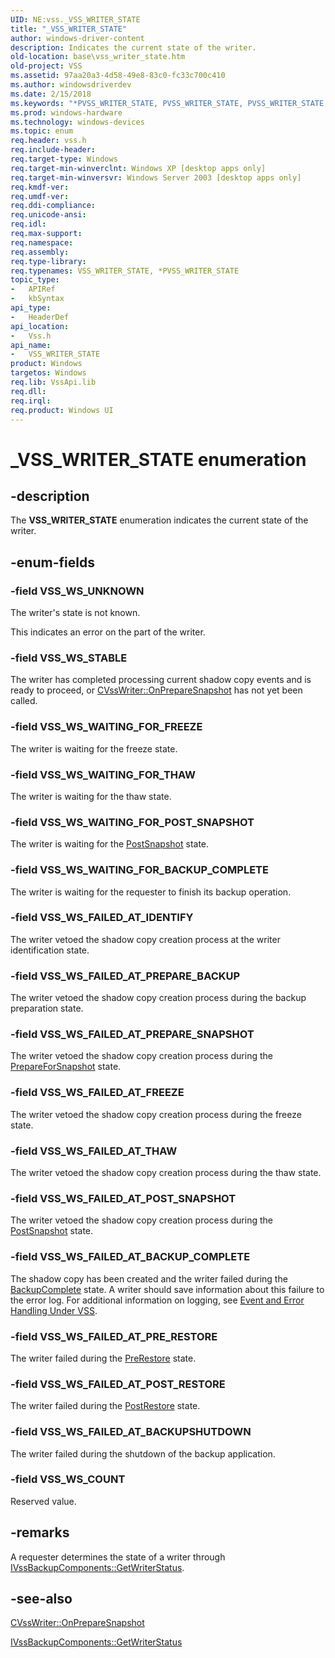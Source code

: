 ```yaml
---
UID: NE:vss._VSS_WRITER_STATE
title: "_VSS_WRITER_STATE"
author: windows-driver-content
description: Indicates the current state of the writer.
old-location: base\vss_writer_state.htm
old-project: VSS
ms.assetid: 97aa20a3-4d58-49e8-83c0-fc33c700c410
ms.author: windowsdriverdev
ms.date: 2/15/2018
ms.keywords: "*PVSS_WRITER_STATE, PVSS_WRITER_STATE, PVSS_WRITER_STATE enumeration pointer [VSS], VSS_WRITER_STATE, VSS_WRITER_STATE enumeration [VSS], VSS_WS_COUNT, VSS_WS_FAILED_AT_BACKUPSHUTDOWN, VSS_WS_FAILED_AT_BACKUP_COMPLETE, VSS_WS_FAILED_AT_FREEZE, VSS_WS_FAILED_AT_IDENTIFY, VSS_WS_FAILED_AT_POST_RESTORE, VSS_WS_FAILED_AT_POST_SNAPSHOT, VSS_WS_FAILED_AT_PREPARE_BACKUP, VSS_WS_FAILED_AT_PREPARE_SNAPSHOT, VSS_WS_FAILED_AT_PRE_RESTORE, VSS_WS_FAILED_AT_THAW, VSS_WS_STABLE, VSS_WS_UNKNOWN, VSS_WS_WAITING_FOR_BACKUP_COMPLETE, VSS_WS_WAITING_FOR_FREEZE, VSS_WS_WAITING_FOR_POST_SNAPSHOT, VSS_WS_WAITING_FOR_THAW, _VSS_WRITER_STATE, _win32_vss_writer_state, base.vss_writer_state, vss/PVSS_WRITER_STATE, vss/VSS_WRITER_STATE, vss/VSS_WS_COUNT, vss/VSS_WS_FAILED_AT_BACKUPSHUTDOWN, vss/VSS_WS_FAILED_AT_BACKUP_COMPLETE, vss/VSS_WS_FAILED_AT_FREEZE, vss/VSS_WS_FAILED_AT_IDENTIFY, vss/VSS_WS_FAILED_AT_POST_RESTORE, vss/VSS_WS_FAILED_AT_POST_SNAPSHOT, vss/VSS_WS_FAILED_AT_PREPARE_BACKUP, vss/VSS_WS_FAILED_AT_PREPARE_SNAPSHOT, vss/VSS_WS_FAILED_AT_PRE_RESTORE, vss/VSS_WS_FAILED_AT_THAW, vss/VSS_WS_STABLE, vss/VSS_WS_UNKNOWN, vss/VSS_WS_WAITING_FOR_BACKUP_COMPLETE, vss/VSS_WS_WAITING_FOR_FREEZE, vss/VSS_WS_WAITING_FOR_POST_SNAPSHOT, vss/VSS_WS_WAITING_FOR_THAW"
ms.prod: windows-hardware
ms.technology: windows-devices
ms.topic: enum
req.header: vss.h
req.include-header: 
req.target-type: Windows
req.target-min-winverclnt: Windows XP [desktop apps only]
req.target-min-winversvr: Windows Server 2003 [desktop apps only]
req.kmdf-ver: 
req.umdf-ver: 
req.ddi-compliance: 
req.unicode-ansi: 
req.idl: 
req.max-support: 
req.namespace: 
req.assembly: 
req.type-library: 
req.typenames: VSS_WRITER_STATE, *PVSS_WRITER_STATE
topic_type:
-	APIRef
-	kbSyntax
api_type:
-	HeaderDef
api_location:
-	Vss.h
api_name:
-	VSS_WRITER_STATE
product: Windows
targetos: Windows
req.lib: VssApi.lib
req.dll: 
req.irql: 
req.product: Windows UI
---
```


# _VSS_WRITER_STATE enumeration


## -description


The <b>VSS_WRITER_STATE</b> enumeration indicates the current 
    state of the writer.


## -enum-fields




### -field VSS_WS_UNKNOWN

The writer's state is not known. 
      

This indicates an error on the part of the writer.


### -field VSS_WS_STABLE

The writer has completed processing current shadow copy events and is ready to proceed, or 
      <a href="https://msdn.microsoft.com/a077323e-d04c-4bf7-8aa6-5028fa1c6e6b">CVssWriter::OnPrepareSnapshot</a> has not yet 
      been called.


### -field VSS_WS_WAITING_FOR_FREEZE

The writer is waiting for the freeze state.


### -field VSS_WS_WAITING_FOR_THAW

The writer is waiting for the thaw state.


### -field VSS_WS_WAITING_FOR_POST_SNAPSHOT

The writer is waiting for the 
     <a href="vssgloss_p.htm">PostSnapshot</a> state.


### -field VSS_WS_WAITING_FOR_BACKUP_COMPLETE

The writer is waiting for the requester to finish its backup operation.


### -field VSS_WS_FAILED_AT_IDENTIFY

The writer vetoed the shadow copy creation process at the writer identification state.


### -field VSS_WS_FAILED_AT_PREPARE_BACKUP

The writer vetoed the shadow copy creation process during the backup preparation state.


### -field VSS_WS_FAILED_AT_PREPARE_SNAPSHOT

The writer vetoed the shadow copy creation process during the <a href="vssgloss_p.htm">PrepareForSnapshot</a> state.


### -field VSS_WS_FAILED_AT_FREEZE

The writer vetoed the shadow copy creation process during the freeze state.


### -field VSS_WS_FAILED_AT_THAW

The writer vetoed the shadow copy creation process during the thaw state.


### -field VSS_WS_FAILED_AT_POST_SNAPSHOT

The writer vetoed the shadow copy creation process during the 
     <a href="vssgloss_p.htm">PostSnapshot</a> state.


### -field VSS_WS_FAILED_AT_BACKUP_COMPLETE

The shadow copy has been created and the writer failed during the 
      <a href="https://msdn.microsoft.com/ee49d4b1-f3f4-4c85-a3a2-f4452d066f21">BackupComplete</a> state. A writer 
      should save information about this failure to the error log. For additional information on logging, see 
      <a href="https://msdn.microsoft.com/6377d937-5739-45f5-9195-5d18be4069ce">Event and Error Handling Under VSS</a>.


### -field VSS_WS_FAILED_AT_PRE_RESTORE

The writer failed during the 
      <a href="https://msdn.microsoft.com/7a4c8869-9655-49a7-818b-98a08103f4b4">PreRestore</a> state.


### -field VSS_WS_FAILED_AT_POST_RESTORE

The writer failed during the 
      <a href="https://msdn.microsoft.com/01cf3931-59ef-4572-9f2e-aa210da0ac2d">PostRestore</a> state.


### -field VSS_WS_FAILED_AT_BACKUPSHUTDOWN

The writer failed during the shutdown of the backup application.


### -field VSS_WS_COUNT

Reserved value.


## -remarks



A requester determines the state of a writer through 
    <a href="https://msdn.microsoft.com/652e9630-291d-41cd-96d9-6a63988932a5">IVssBackupComponents::GetWriterStatus</a>.




## -see-also




<a href="https://msdn.microsoft.com/a077323e-d04c-4bf7-8aa6-5028fa1c6e6b">CVssWriter::OnPrepareSnapshot</a>



<a href="https://msdn.microsoft.com/652e9630-291d-41cd-96d9-6a63988932a5">IVssBackupComponents::GetWriterStatus</a>
 

 


